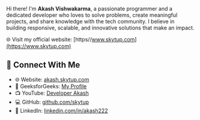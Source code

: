 Hi there! I'm **Akash Vishwakarma**, a passionate programmer and a dedicated developer who loves to solve problems, create meaningful projects, and share knowledge with the tech community. I believe in building responsive, scalable, and innovative solutions that make an impact.

🌐 Visit my official website: [https//www.skytup.com](https://www.skytup.com)  

## 💬 **Connect With Me**
- 🌐 Website: [akash.skytup.com](https://akash.skytup.com)  
- 📘 GeeksforGeeks: [My Profile](https://www.geeksforgeeks.org/user/akash12code/)  
- 📺 YouTube: [Developer Akash](https://www.youtube.com/@DeveloperAkash)  
- 💻 GitHub: [github.com/skytup](https://github.com/skytup)
- 📝 LinkedIn: [linkedin.com/in/akash222](https://linkedin.com/in/akash222)  

